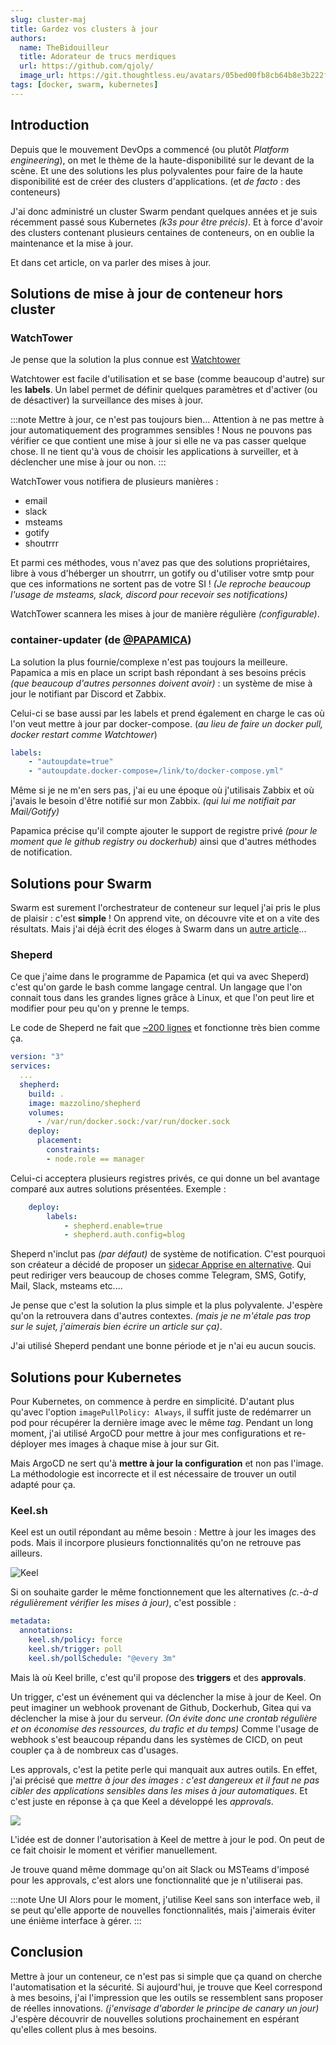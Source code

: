 ```yaml
---
slug: cluster-maj
title: Gardez vos clusters à jour
authors:
  name: TheBidouilleur
  title: Adorateur de trucs merdiques
  url: https://github.com/qjoly/
  image_url: https://git.thoughtless.eu/avatars/05bed00fb8cb64b8e3b222f797bcd3d8
tags: [docker, swarm, kubernetes]
---
```


## Introduction

Depuis que le mouvement DevOps a commencé (ou plutôt *Platform engineering*), on met le thème de la haute-disponibilité sur le devant de la scène. Et une des solutions les plus polyvalentes pour faire de la haute disponibilité est de créer des clusters d'applications. (et *de facto* : des conteneurs)

J'ai donc administré un cluster Swarm pendant quelques années et je suis récemment passé sous Kubernetes *(k3s pour être précis)*. Et à force d'avoir des clusters contenant plusieurs centaines de conteneurs, on en oublie la maintenance et la mise à jour.

Et dans cet article, on va parler des mises à jour.

## Solutions de mise à jour de conteneur hors cluster

### WatchTower

Je pense que la solution la plus connue est [Watchtower](https://containrrr.dev/watchtower/)

Watchtower est facile d'utilisation et se base (comme beaucoup d'autre) sur les **labels**. Un label permet de définir quelques paramètres et d'activer (ou de désactiver) la surveillance des mises à jour.

:::note Mettre à jour, ce n'est pas toujours bien…
Attention à ne pas mettre à jour automatiquement des programmes sensibles ! Nous ne pouvons pas vérifier ce que contient une mise à jour si elle ne va pas casser quelque chose.
Il ne tient qu'à vous de choisir les applications à surveiller, et à déclencher une mise à jour ou non.
:::

WatchTower vous notifiera de plusieurs manières :

- email
- slack
- msteams
- gotify
- shoutrrr

Et parmi ces méthodes, vous n'avez pas que des solutions propriétaires, libre à vous d'héberger un shoutrrr, un gotify ou d'utiliser votre smtp pour que ces informations ne sortent pas de votre SI ! *(Je reproche beaucoup l'usage de msteams, slack, discord pour recevoir ses notifications)*

WatchTower scannera les mises à jour de manière régulière *(configurable)*.

### container-updater (de [@PAPAMICA](https://github.com/PAPAMICA))

La solution la plus fournie/complexe n'est pas toujours la meilleure. Papamica a mis en place un script bash répondant à ses besoins précis *(que beaucoup d'autres personnes doivent avoir)* : un système de mise à jour le notifiant par Discord et Zabbix.

Celui-ci se base aussi par les labels et prend également en charge le cas où l'on veut mettre à jour par docker-compose. (*au lieu de faire un docker pull, docker restart comme Watchtower*)

```yaml
labels:
    - "autoupdate=true"
    - "autoupdate.docker-compose=/link/to/docker-compose.yml"
```

Même si je ne m'en sers pas, j'ai eu une époque où j'utilisais Zabbix et où j'avais le besoin d'être notifié sur mon Zabbix. *(qui lui me notifiait par Mail/Gotify)*

Papamica précise qu'il compte ajouter le support de registre privé *(pour le moment que le github registry ou dockerhub)* ainsi que d'autres méthodes de notification.

## Solutions pour Swarm

Swarm est surement l'orchestrateur de conteneur sur lequel j'ai pris le plus de plaisir : c'est ****simple**** ! On apprend vite, on découvre vite et on a vite des résultats.
Mais j'ai déjà écrit des éloges à Swarm dans un [autre article](/blog/presentation-docker-swarm/)...

### Sheperd

Ce que j'aime dans le programme de Papamica (et qui va avec Sheperd) c'est qu'on garde le bash comme langage central. Un langage que l'on connait tous dans les grandes lignes grâce à Linux, et que l'on peut lire et modifier pour peu qu'on y prenne le temps.

Le code de Sheperd ne fait que [~200 lignes](https://github.com/djmaze/shepherd/blob/master/shepherd) et fonctionne très bien comme ça.

```yaml
version: "3"
services:
  ...
  shepherd:
    build: .
    image: mazzolino/shepherd
    volumes:
      - /var/run/docker.sock:/var/run/docker.sock
    deploy:
      placement:
        constraints:
        - node.role == manager
```

Celui-ci acceptera plusieurs registres privés, ce qui donne un bel avantage comparé aux autres solutions présentées.
Exemple :

```yaml
    deploy:
        labels:
            - shepherd.enable=true
            - shepherd.auth.config=blog
```

Sheperd n'inclut pas *(par défaut)* de système de notification. C'est pourquoi son créateur a décidé de proposer un [sidecar Apprise en alternative](https://github.com/djmaze/shepherd/blob/master/docker-compose.apprise.yml). Qui peut rediriger vers beaucoup de choses comme Telegram, SMS, Gotify, Mail, Slack, msteams etc....

Je pense que c'est la solution la plus simple et la plus polyvalente. J'espère qu'on la retrouvera dans d'autres contextes. *(mais je ne m'étale pas trop sur le sujet, j'aimerais bien écrire un article sur ça)*.

J'ai utilisé Sheperd pendant une bonne période et je n'ai eu aucun soucis.

## Solutions pour Kubernetes

Pour Kubernetes, on commence à perdre en simplicité. D'autant plus qu'avec l'option `imagePullPolicy: Always`, il suffit juste de redémarrer un pod pour récupérer la dernière image avec le même *tag*.
Pendant un long moment, j'ai utilisé ArgoCD pour mettre à jour mes configurations et re-déployer mes images à chaque mise à jour sur Git.

Mais ArgoCD ne sert qu'à **mettre à jour la configuration** et non pas l'image. La méthodologie est incorrecte et il est nécessaire de trouver un outil adapté pour ça.

### Keel.sh

Keel est un outil répondant au même besoin : Mettre à jour les images des pods. Mais il incorpore plusieurs fonctionnalités qu'on ne retrouve pas ailleurs.

![Keel](https://keel.sh/img/keel_high_level.png)

Si on souhaite garder le même fonctionnement que les alternatives *(c.-à-d régulièrement vérifier les mises à jour)*, c'est possible :

```yaml
metadata:
  annotations:
    keel.sh/policy: force
    keel.sh/trigger: poll
    keel.sh/pollSchedule: "@every 3m"
```

Mais là où Keel brille, c'est qu'il propose des **triggers** et des **approvals**.

Un trigger, c'est un événement qui va déclencher la mise à jour de Keel. On peut imaginer un webhook provenant de Github, Dockerhub, Gitea qui va déclencher la mise à jour du serveur. *(On évite donc une crontab régulière et on économise des ressources, du trafic et du temps)*
Comme l'usage de webhook s'est beaucoup répandu dans les systèmes de CICD, on peut coupler ça à de nombreux cas d'usages.

Les approvals, c'est la petite perle qui manquait aux autres outils. En effet, j'ai précisé que *mettre à jour des images : c'est dangereux et il faut ne pas cibler des applications sensibles dans les mises à jour automatiques*. Et c'est juste en réponse à ça que Keel a développé les *approvals*.

![](https://keel.sh/img/docs/approvals.png)

L'idée est de donner l'autorisation à Keel de mettre à jour le pod. On peut de ce fait choisir le moment et vérifier manuellement.

Je trouve quand même dommage qu'on ait Slack ou MSTeams d'imposé pour les approvals, c'est alors une fonctionnalité que je n'utiliserai pas.

:::note Une UI
Alors pour le moment, j'utilise Keel sans son interface web, il se peut qu'elle apporte de nouvelles fonctionnalités, mais j'aimerais éviter une énième interface à gérer.
:::

## Conclusion

Mettre à jour un conteneur, ce n'est pas si simple que ça quand on cherche l'automatisation et la sécurité. Si aujourd'hui, je trouve que Keel correspond à mes besoins, j'ai l'impression que les outils se ressemblent sans proposer de réelles innovations. *(j'envisage d'aborder le principe de canary un jour)*
J'espère découvrir de nouvelles solutions prochainement en espérant qu'elles collent plus à mes besoins.
